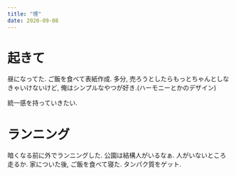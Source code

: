 ```yaml
---
title: "煙"
date: 2020-09-08
---
```


# 起きて
昼になってた. ご飯を食べて表紙作成. 多分, 売ろうとしたらもっとちゃんとしなきゃいけないけど, 俺はシンプルなやつが好き.(ハーモニーとかのデザイン)

統一感を持っていきたい.

# ランニング
暗くなる前に外でランニングした. 公園は結構人がいるなぁ. 人がいないところ走るか. 家についた後, ご飯を食べて寝た. タンパク質をゲット.
